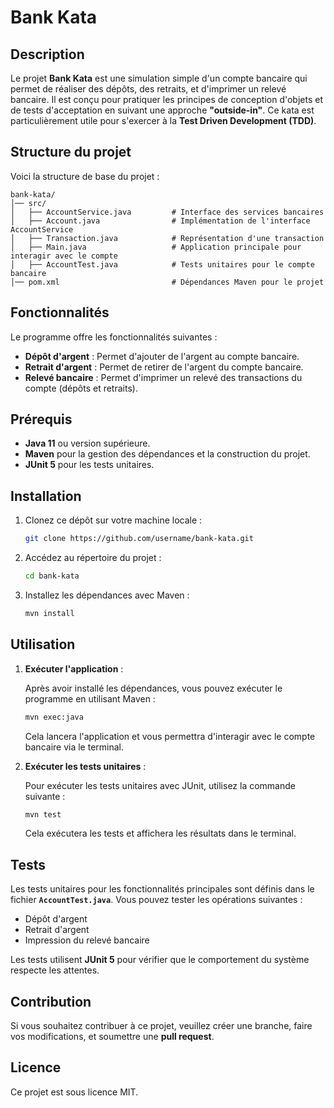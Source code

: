 
# Bank Kata

## Description

Le projet **Bank Kata** est une simulation simple d'un compte bancaire qui permet de réaliser des dépôts, des retraits, et d'imprimer un relevé bancaire. Il est conçu pour pratiquer les principes de conception d'objets et de tests d'acceptation en suivant une approche **"outside-in"**. Ce kata est particulièrement utile pour s'exercer à la **Test Driven Development (TDD)**.

## Structure du projet

Voici la structure de base du projet :

```
bank-kata/
│── src/
│   ├── AccountService.java         # Interface des services bancaires
│   ├── Account.java                # Implémentation de l'interface AccountService
│   ├── Transaction.java            # Représentation d'une transaction
│   ├── Main.java                   # Application principale pour interagir avec le compte
│   ├── AccountTest.java            # Tests unitaires pour le compte bancaire
│── pom.xml                         # Dépendances Maven pour le projet
```

## Fonctionnalités

Le programme offre les fonctionnalités suivantes :

- **Dépôt d'argent** : Permet d'ajouter de l'argent au compte bancaire.
- **Retrait d'argent** : Permet de retirer de l'argent du compte bancaire.
- **Relevé bancaire** : Permet d'imprimer un relevé des transactions du compte (dépôts et retraits).

## Prérequis

- **Java 11** ou version supérieure.
- **Maven** pour la gestion des dépendances et la construction du projet.
- **JUnit 5** pour les tests unitaires.

## Installation

1. Clonez ce dépôt sur votre machine locale :

    ```bash
    git clone https://github.com/username/bank-kata.git
    ```

2. Accédez au répertoire du projet :

    ```bash
    cd bank-kata
    ```

3. Installez les dépendances avec Maven :

    ```bash
    mvn install
    ```

## Utilisation

1. **Exécuter l'application** :

    Après avoir installé les dépendances, vous pouvez exécuter le programme en utilisant Maven :

    ```bash
    mvn exec:java
    ```

    Cela lancera l'application et vous permettra d'interagir avec le compte bancaire via le terminal.

2. **Exécuter les tests unitaires** :

    Pour exécuter les tests unitaires avec JUnit, utilisez la commande suivante :

    ```bash
    mvn test
    ```

    Cela exécutera les tests et affichera les résultats dans le terminal.

## Tests

Les tests unitaires pour les fonctionnalités principales sont définis dans le fichier **`AccountTest.java`**. Vous pouvez tester les opérations suivantes :

- Dépôt d'argent
- Retrait d'argent
- Impression du relevé bancaire

Les tests utilisent **JUnit 5** pour vérifier que le comportement du système respecte les attentes.

## Contribution

Si vous souhaitez contribuer à ce projet, veuillez créer une branche, faire vos modifications, et soumettre une **pull request**.

## Licence

Ce projet est sous licence MIT.
